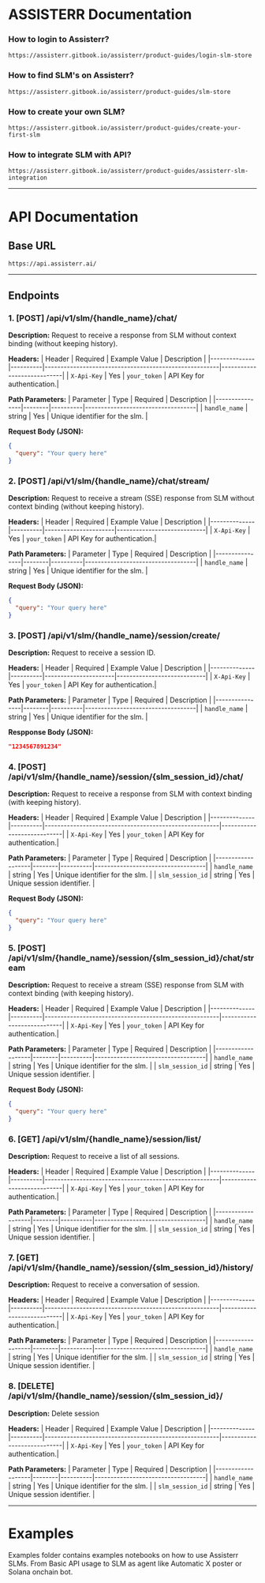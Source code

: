 # ASSISTERR Documentation

### How to login to Assisterr?
`https://assisterr.gitbook.io/assisterr/product-guides/login-slm-store`
### How to find SLM's on Assisterr?
`https://assisterr.gitbook.io/assisterr/product-guides/slm-store`
### How to create your own SLM?
`https://assisterr.gitbook.io/assisterr/product-guides/create-your-first-slm`
### How to integrate SLM with API?
`https://assisterr.gitbook.io/assisterr/product-guides/assisterr-slm-integration`

---

# API Documentation

## Base URL
`https://api.assisterr.ai/`

---

## Endpoints

### 1. [POST] /api/v1/slm/{handle_name}/chat/
**Description:** Request to receive a response from SLM without context binding (without keeping history).

**Headers:**
| Header       | Required | Example Value                                         | Description                |
|--------------|----------|-------------------------------------------------------|----------------------------|
| `X-Api-Key`  | Yes      | `your_token`                                          | API Key for authentication.|

**Path Parameters:**
| Parameter      | Type   | Required | Description                       |
|----------------|--------|----------|-----------------------------------|
| `handle_name`  | string | Yes      | Unique identifier for the slm.    |

**Request Body (JSON):**
```json
{
  "query": "Your query here"
}
```

### 2. [POST] /api/v1/slm/{handle_name}/chat/stream/
**Description:** Request to receive a stream (SSE) response from SLM without context binding (without keeping history).

**Headers:**
| Header       | Required | Example Value        | Description                |
|--------------|----------|----------------------|----------------------------|
| `X-Api-Key`  | Yes      | `your_token`         | API Key for authentication.|

**Path Parameters:**
| Parameter      | Type   | Required | Description                       |
|----------------|--------|----------|-----------------------------------|
| `handle_name`  | string | Yes      | Unique identifier for the slm.    |

**Request Body (JSON):**
```json
{
  "query": "Your query here"
}
```

### 3. [POST] /api/v1/slm/{handle_name}/session/create/
**Description:** Request to receive a session ID.

**Headers:**
| Header       | Required | Example Value        | Description                |
|--------------|----------|----------------------|----------------------------|
| `X-Api-Key`  | Yes      | `your_token`         | API Key for authentication.|

**Path Parameters:**
| Parameter      | Type   | Required | Description                       |
|----------------|--------|----------|-----------------------------------|
| `handle_name`  | string | Yes      | Unique identifier for the slm.    |

**Respponse Body (JSON):**
```json
"1234567891234"
```


### 4. [POST] /api/v1/slm/{handle_name}/session/{slm_session_id}/chat/
**Description:** Request to receive a response from SLM with context binding (with keeping history).

**Headers:**
| Header       | Required | Example Value                                         | Description                |
|--------------|----------|-------------------------------------------------------|----------------------------|
| `X-Api-Key`  | Yes      | `your_token`                                          | API Key for authentication.|

**Path Parameters:**
| Parameter         | Type   | Required | Description                       |
|-------------------|--------|----------|-----------------------------------|
| `handle_name`     | string | Yes      | Unique identifier for the slm.    |
| `slm_session_id`  | string | Yes      | Unique session identifier.        |

**Request Body (JSON):**
```json
{
  "query": "Your query here"
}
```


### 5. [POST] /api/v1/slm/{handle_name}/session/{slm_session_id}/chat/stream
**Description:** Request to receive a stream (SSE) response from SLM with context binding (with keeping history).

**Headers:**
| Header       | Required | Example Value                                         | Description                |
|--------------|----------|-------------------------------------------------------|----------------------------|
| `X-Api-Key`  | Yes      | `your_token`                                          | API Key for authentication.|

**Path Parameters:**
| Parameter         | Type   | Required | Description                       |
|-------------------|--------|----------|-----------------------------------|
| `handle_name`     | string | Yes      | Unique identifier for the slm.    |
| `slm_session_id`  | string | Yes      | Unique session identifier.        |

**Request Body (JSON):**
```json
{
  "query": "Your query here"
}
```


### 6. [GET] /api/v1/slm/{handle_name}/session/list/
**Description:** Request to receive a list of all sessions.

**Headers:**
| Header       | Required | Example Value                                         | Description                |
|--------------|----------|-------------------------------------------------------|----------------------------|
| `X-Api-Key`  | Yes      | `your_token`                                          | API Key for authentication.|

**Path Parameters:**
| Parameter         | Type   | Required | Description                       |
|-------------------|--------|----------|-----------------------------------|
| `handle_name`     | string | Yes      | Unique identifier for the slm.    |
| `slm_session_id`  | string | Yes      | Unique session identifier.        |



### 7. [GET] /api/v1/slm/{handle_name}/session/{slm_session_id}/history/
**Description:** Request to receive a conversation of session.

**Headers:**
| Header       | Required | Example Value                                         | Description                |
|--------------|----------|-------------------------------------------------------|----------------------------|
| `X-Api-Key`  | Yes      | `your_token`                                          | API Key for authentication.|

**Path Parameters:**
| Parameter         | Type   | Required | Description                       |
|-------------------|--------|----------|-----------------------------------|
| `handle_name`     | string | Yes      | Unique identifier for the slm.    |
| `slm_session_id`  | string | Yes      | Unique session identifier.        |


### 8. [DELETE] /api/v1/slm/{handle_name}/session/{slm_session_id}/
**Description:** Delete session

**Headers:**
| Header       | Required | Example Value                                         | Description                |
|--------------|----------|-------------------------------------------------------|----------------------------|
| `X-Api-Key`  | Yes      | `your_token`                                          | API Key for authentication.|

**Path Parameters:**
| Parameter         | Type   | Required | Description                       |
|-------------------|--------|----------|-----------------------------------|
| `handle_name`     | string | Yes      | Unique identifier for the slm.    |
| `slm_session_id`  | string | Yes      | Unique session identifier.        |


---

# Examples

Examples folder contains examples notebooks on how to use Assisterr SLMs.
From Basic API usage to SLM as agent like Automatic X poster or Solana onchain bot.
